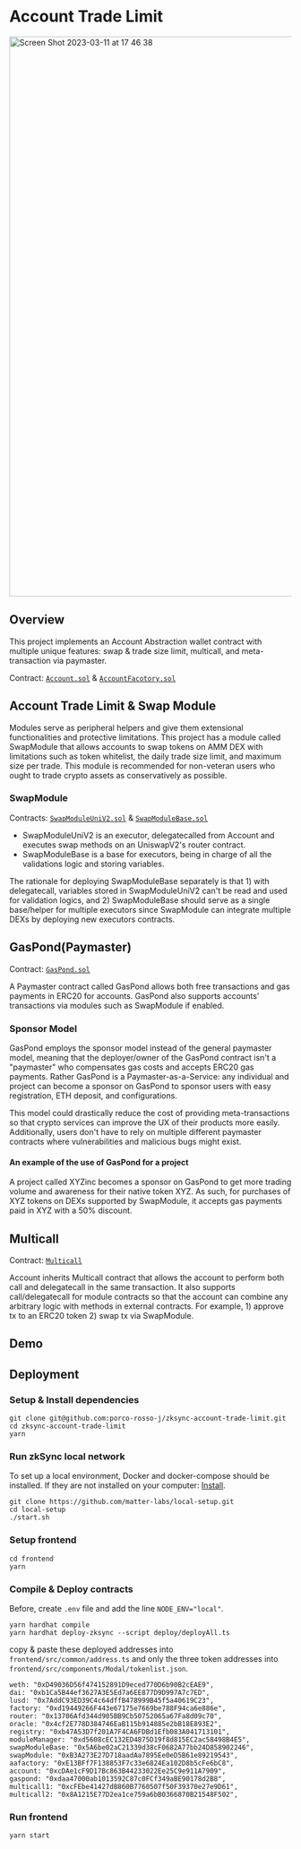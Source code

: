 # Account Trade Limit

<img width="1000" alt="Screen Shot 2023-03-11 at 17 46 38" src="https://user-images.githubusercontent.com/88586592/224474754-7c02a7f4-75de-4e6f-bff1-3113c5d7b095.png">


## Overview

This project implements an Account Abstraction wallet contract with multiple unique features: swap & trade size limit, multicall, and meta-transaction via paymaster.

Contract: [`Account.sol`](https://github.com/porco-rosso-j/zksync-account-trade-limit/blob/5903181b50b369df3d22de9e3501cd16075bbf09/src/aa-wallet/Account.sol) & [`AccountFacotory.sol`](https://github.com/porco-rosso-j/zksync-account-trade-limit/blob/5903181b50b369df3d22de9e3501cd16075bbf09/src/aa-wallet/AccountFactory.sol)

## Account Trade Limit & Swap Module

Modules serve as peripheral helpers and give them extensional functionalities and protective limitations. This project has a module called SwapModule that allows accounts to swap tokens on AMM DEX with limitations such as token whitelist, the daily trade size limit, and maximum size per trade. This module is recommended for non-veteran users who ought to trade crypto assets as conservatively as possible.

### SwapModule

Contracts: [`SwapModuleUniV2.sol`](https://github.com/porco-rosso-j/zksync-account-trade-limit/blob/main/src/aa-wallet/modules/swapModule/SwapModuleUnV2.sol) & [`SwapModuleBase.sol`](https://github.com/porco-rosso-j/zksync-account-trade-limit/blob/main/src/aa-wallet/modules/swapModule/SwapModuleBase.sol)

- SwapModuleUniV2 is an executor, delegatecalled from Account and executes swap methods on an UniswapV2's router contract.
- SwapModuleBase is a base for executors, being in charge of all the validations logic and storing variables.

The rationale for deploying SwapModuleBase separately is that 1) with delegatecall, variables stored in SwapModuleUniV2 can't be read and used for validation logics, and 2) SwapModuleBase should serve as a single base/helper for multiple executors since SwapModule can integrate multiple DEXs by deploying new executors contracts.

## GasPond(Paymaster)

Contract: [`GasPond.sol`](https://github.com/porco-rosso-j/zksync-account-trade-limit/blob/main/src/aa-wallet/paymaster/GasPond.sol)

A Paymaster contract called GasPond allows both free transactions and gas payments in ERC20 for accounts. GasPond also supports accounts' transactions via modules such as SwapModule if enabled.

### Sponsor Model

GasPond employs the sponsor model instead of the general paymaster model, meaning that the deployer/owner of the GasPond contract isn't a "paymaster" who compensates gas costs and accepts ERC20 gas payments. Rather GasPond is a Paymaster-as-a-Service: any individual and project can become a sponsor on GasPond to sponsor users with easy registration, ETH deposit, and configurations.

This model could drastically reduce the cost of providing meta-transactions so that crypto services can improve the UX of their products more easily. Additionally, users don't have to rely on multiple different paymaster contracts where vulnerabilities and malicious bugs might exist.

#### An example of the use of GasPond for a project

A project called XYZinc becomes a sponsor on GasPond to get more trading volume and awareness for their native token XYZ. As such, for purchases of XYZ tokens on DEXs supported by SwapModule, it accepts gas payments paid in XYZ with a 50% discount.

## Multicall

Contract: [`Multicall`](https://github.com/porco-rosso-j/zksync-account-trade-limit/blob/main/src/aa-wallet/libraries/Multicall.sol)

Account inherits Multicall contract that allows the account to perform both call and delegatecall in the same transaction. It also supports call/delegatecall for module contracts so that the account can combine any arbitrary logic with methods in external contracts. For example, 1) approve tx to an ERC20 token 2) swap tx via SwapModule.

## Demo

## Deployment

### Setup & Install dependencies

```shell
git clone git@github.com:porco-rosso-j/zksync-account-trade-limit.git
cd zksync-account-trade-limit
yarn
```

### Run zkSync local network

To set up a local environment, Docker and docker-compose should be installed.
If they are not installed on your computer: [Install](https://docs.docker.com/get-docker/).

```shell
git clone https://github.com/matter-labs/local-setup.git
cd local-setup
./start.sh
```

### Setup frontend

```shell
cd frontend
yarn
```

### Compile & Deploy contracts

Before, create `.env` file and add the line `NODE_ENV="local"`.

```shell
yarn hardhat compile
yarn hardhat deploy-zksync --script deploy/deployAll.ts
```

copy & paste these deployed addresses into `frontend/src/common/address.ts` and only the three token addresses into `frontend/src/components/Modal/tokenlist.json`.

```shell
weth: "0xD49036D56f474152891D9eced770D6b90B2cEAE9",
dai: "0xb1Ca5B44ef3627A3E5Ed7a6EE877D9D997A7c7ED",
lusd: "0x7AddC93ED39C4c64dffB478999B45f5a40619C23",
factory: "0xd19449266F443e67175e7669be788F94ca6e886e",
router: "0x13706Afd344d905BB9Cb50752065a67Fa8d09c70",
oracle: "0x4cf2E778D384746EaB115b914885e2bB18E893E2",
registry: "0xb47A53D7f201A7F4CA6FDBd1Efb083A041713101",
moduleManager: "0xd5608cEC132ED4875D19f8d815EC2ac58498B4E5",
swapModuleBase: "0x5A6be02aC21339d38cF0682A77bb24D858902246",
swapModule: "0xB3A273E27D718aadAa7895Ee0eD5B61e89219543",
aafactory: "0xE13BFf7F138853F7c33e6824Ea102D8b5cFe6bC8",
account: "0xcDAe1cF9D17Bc863B44233022Ee25C9e911A7909",
gaspond: "0xdaa47000ab1013592C87c0FCf349aBE90178d2B8",
multicall1: "0xcFEbe41427dB860B7760507f50F39370e27e9D61",
multicall2: "0x8A1215E77D2ea1ce759a6bB0366870B21548F502",
```

### Run frontend

```shell
yarn start
```
